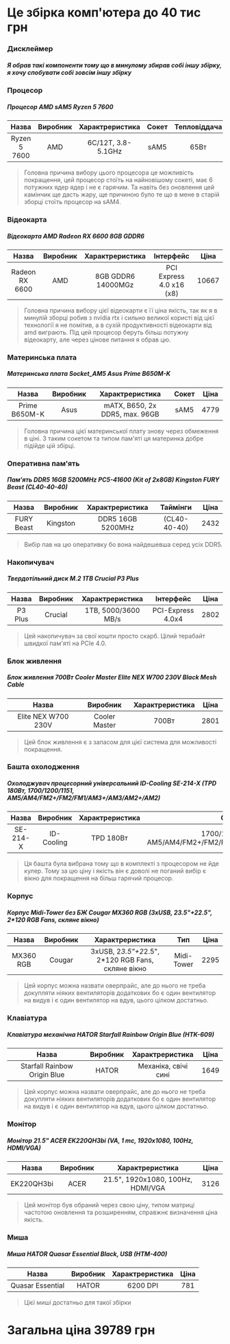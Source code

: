 # Це збірка комп'ютера до 40 тис грн
### Дисклеймер
##### Я обрав такі компоненти тому що в минулому збирав собі іншу збірку, я хочу спобувати собі зовсім іншу збірку

### Процесор

##### Процесор AMD sAM5 Ryzen 5 7600
|Назва|Виробник|Характреристика|Сокет|Тепловіддача|Ціна|
|:--:|:--:|:--:|:--:|:--:|:--:|
|Ryzen 5 7600|AMD|6C/12T, 3.8-5.1GHz|sAM5|65Вт|8370|
> Головна причина вибору цього процесора це можливість покращення, цей процесор стоїть на найновішому сокеті, має 6 потужних ядер ядер і не є гарячим. Та навіть без оновлення цей камінчик ще дасть жару, ще причиною було те що в мене в старій зборці стоїть процесор на sAM4.

### Відеокарта

##### Відеокарта AMD Radeon RX 6600  8GB GDDR6

|Назва|Виробник|Характреристика|Інтерфейс|Ціна|
|:--:|:--:|:--:|:--:|:--:|
|Radeon RX 6600|AMD|8GB GDDR6 14000MGz|PCI Express 4.0 x16 (x8)|10667|
> Головна причина вибору цієї відеокарти є її ціна якість, так як я в минулій зборці робив з nvidia rtx і сильно великої користі від цієї технології я не помітив, а в сухій продуктивності відеокарти від amd виграють. Під цей процесор беруть більш потужну відеокарту, але через цінове питання я обрав цю.

 ### Материнська плата

##### Материнська плата Socket_AM5  Asus Prime B650M-K 

|Назва|Виробник|Характреристика|Сокет|Ціна|
|:--:|:--:|:--:|:--:|:--:|
|Prime B650M-K|Asus|mATX, B650, 2x DDR5, max. 96GB|sAM5|4779|
> Головна причина цієї материнської плату знову через обмеження в ціні. З таким сокетом та типом пам'яті ця материнка добре підійде цій збірці.

### Оперативна пам'ять

##### Пам'ять DDR5  16GB  5200MHz PC5-41600  (Kit of 2x8GB)  Kingston FURY Beast  (CL40-40-40)

|Назва|Виробник|Характреристика|Таймінги|Ціна|
|:--:|:--:|:--:|:--:|:--:|
|FURY Beast|Kingston|DDR5  16GB  5200MHz|(CL40-40-40)|2432|
> Вибір пав на цю оперативку бо вона найдешевша серед усіх DDR5.

### Накопичувач

##### Твердотільний диск M.2  1TB  Crucial P3 Plus

|Назва|Виробник|Характреристика|Інтерфейс|Ціна|
|:--:|:--:|:--:|:--:|:--:|
|P3 Plus|Crucial|1TB, 5000/3600 MB/s|PCI-Express 4.0x4|2802|
> Цей накопичувач за свої кошти просто скарб. Цілий терабайт швидкої пам'яті на PCIe 4.0.

### Блок живлення

##### Блок живлення  700Вт  Cooler Master Elite NEX W700 230V Black Mesh Cable

|Назва|Виробник|Характреристика|Ціна|
|:--:|:--:|:--:|:--:|
Elite NEX W700 230V|Cooler Master|700Вт|2801|
> Цей блок живлення є з запасом для цієї система для можливості покращення.

### Башта охолодження

##### Охолоджувач процесорний універсальний  ID-Cooling SE-214-X  (TPD 180Вт, 1700/1200/1151, AM5/AM4/FM2+/FM2/FM1/AM3+/AM3/AM2+/AM2)

|Назва|Виробник|Характреристика|Сокет|Ціна|
|:--:|:--:|:--:|:--:|:--:|
|SE-214-X|ID-Cooling|TPD 180Вт|1700/1200/1151, AM5/AM4/FM2+/FM2/FM1/AM3+/AM3/AM2+/AM2|862|
> Ця башта була вибрана тому що в комплекті з процесором не йде кулер. Тому за цю ціну і якість він є доволі не поганий вибір є вікно для покращення на більш гарячий процесор.

### Корпус

##### Корпус Midi-Tower без БЖ  Cougar MX360 RGB  (3xUSB, 2*3.5"+2*2.5", 2*120 RGB Fans, скляне вікно)

|Назва|Виробник|Характреристика|Тип|Ціна|
|:--:|:--:|:--:|:--:|:--:|
|MX360 RGB|Cougar|3xUSB, 2*3.5"+2*2.5", 2*120 RGB Fans, скляне вікно|Midi-Tower|2295|
> Цей корпус можна назвати оверпрайс, але до нього не треба докупляти ніяких вентиляторів додаткових бо є один вентилятор на видув і є один вентилятор на вдув, цього цілком достатньо.

### Клавіатура

##### Клавіатура механічна HATOR Starfall Rainbow Origin Blue (HTK-609)

|Назва|Виробник|Характреристика|Ціна|
|:--:|:--:|:--:|:--:|
|Starfall Rainbow Origin Blue|HATOR|Механіка, свічі сині|1649|
> Цей корпус можна назвати оверпрайс, але до нього не треба докупляти ніяких вентиляторів додаткових бо є один вентилятор на видув і є один вентилятор на вдув, цього цілком достатньо.

### Монітор

##### Монітор 21.5" ACER EK220QH3bi (VA, 1 mc, 1920x1080, 100Hz, HDMI/VGA)

|Назва|Виробник|Характреристика|Ціна|
|:--:|:--:|:--:|:--:|
|EK220QH3bi|ACER|21.5", 1920x1080, 100Hz, HDMI/VGA|3126|
> Цей монітор був обраний через свою ціну, типом матриці частотою оновлення та розширенням, справжнє визначення ціна якість.

### Миша

##### Миша HATOR Quasar Essential Black, USB (HTM-400)

|Назва|Виробник|Характреристика|Ціна|
|:--:|:--:|:--:|:--:|
|Quasar Essential|HATOR|6200 DPI|781|
> Цієї миші достатньо для такої збірки

# Загальна ціна 39789 грн
